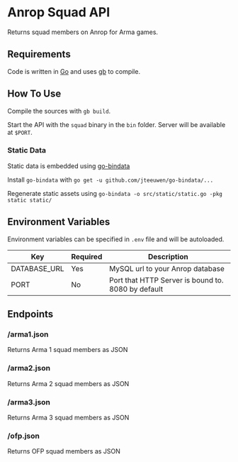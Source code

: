 # Anrop Squad API

Returns squad members on Anrop for Arma games.

## Requirements

Code is written in [Go](https://golang.org/) and uses [gb](https://getgb.io/) to compile.

## How To Use

Compile the sources with `gb build`.

Start the API with the `squad` binary in the `bin` folder.
Server will be available at `$PORT`.

### Static Data

Static data is embedded using [go-bindata](https://github.com/jteeuwen/go-bindata)

Install `go-bindata` with `go get -u github.com/jteeuwen/go-bindata/...`

Regenerate static assets using `go-bindata -o src/static/static.go -pkg static static/`

## Environment Variables

Environment variables can be specified in `.env` file and will be autoloaded.

| Key | Required | Description |
| --- | -------- | ----------- |
| DATABASE_URL | Yes | MySQL url to your Anrop database |
| PORT | No | Port that HTTP Server is bound to. 8080 by default |

## Endpoints

### /arma1.json

Returns Arma 1 squad members as JSON

### /arma2.json

Returns Arma 2 squad members as JSON

### /arma3.json

Returns Arma 3 squad members as JSON

### /ofp.json

Returns OFP squad members as JSON

